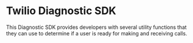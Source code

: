 # Twilio Diagnostic SDK
This Diagnostic SDK provides developers with several utility functions that they can use to determine if a user is ready for making and receiving calls.
